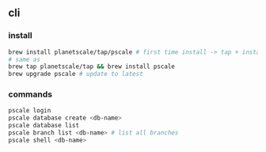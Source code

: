 ## cli

### install

```sh
brew install planetscale/tap/pscale # first time install -> tap + install
# same as
brew tap planetscale/tap && brew install pscale
brew upgrade pscale # update to latest
```

### commands

```sh
pscale login
pscale database create <db-name>
pscale database list
pscale branch list <db-name> # list all branches
pscale shell <db-name>
```
